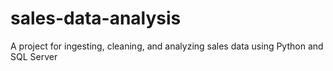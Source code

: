 # sales-data-analysis
A project for ingesting, cleaning, and analyzing sales data using Python and SQL Server

